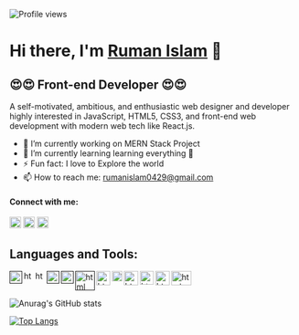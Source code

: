 ![Profile views](https://gpvc.arturio.dev/Ruman-Islam)  

# Hi there, I'm <a href="">Ruman Islam</a> 👋
## 😍😍 Front-end Developer 😍😍

A self-motivated, ambitious, and enthusiastic web designer and developer highly interested in JavaScript, HTML5, CSS3, and front-end web development with modern web tech like React.js.

- 🔭 I’m currently working on MERN Stack Project 
- 🌱 I’m currently learning learning everything 🤣 
- ⚡ Fun fact: I love to Explore the world
- 📫 How to reach me: rumanislam0429@gmail.com 

#### Connect with me:
[<img src='https://camo.githubusercontent.com/a0182f84f3e188a2e03f07520e29be1eccdd96e4182adcb829c8f1633354bba6/68747470733a2f2f696d672e736869656c64732e696f2f62616467652f2532302d436f6e6e6563742d626c61636b3f636f6c6f723d313431373141266c6162656c436f6c6f723d323132313231266c6f676f3d6c696e6b6564696e266c6f676f436f6c6f723d666666666666' alt='linkedin' height='20'>](https://www.linkedin.com/in/ruman-islam-6a567016a/)
[<img src='https://camo.githubusercontent.com/f8bcf3653634baab9e8dd74834fc4ef118c31e7d1805024d4d76aaba6369656b/68747470733a2f2f696d672e736869656c64732e696f2f62616467652f2532302d466f6c6c6f772d626c61636b3f636f6c6f723d313431373141266c6162656c436f6c6f723d313937366432266c6f676f3d66616365626f6f6b266c6f676f436f6c6f723d666666666666' alt='facebook' height='20'>](https://www.facebook.com/zayedkhan.ruman) 
[<img src='https://www.kindpng.com/picc/m/336-3367824_cloud-network-logo-png-transparent-png.png' alt='website' height='20'>](https://portfolio-ec16e.web.app/)  

## Languages and Tools:
<a href="">
    <img align="left" alt="html" width="22px" title="Visual Studio Code" src="https://raw.githubusercontent.com/prosany/prosany/main/images/visual-studio-code.svg" style="max-width: 100%;">
</a>
<a href="">
    <img align="left" alt="html" width="17px" title="HTML5" src="https://raw.githubusercontent.com/prosany/prosany/main/images/html5.svg" style="max-width: 100%;">
</a>
<a href="">
    <img align="left" alt="html" width="17px" title="CSS3" src="https://raw.githubusercontent.com/prosany/prosany/main/images/css-3.svg" style="max-width: 100%;">
</a>
<a href="">
    <img align="left" alt="html" width="22px" title="JavaScript" src="https://raw.githubusercontent.com/prosany/prosany/main/images/javascript.svg" style="max-width: 100%;">
</a>
<a href="">
    <img align="left" alt="html" width="22px" title="ReactJS" src="https://raw.githubusercontent.com/prosany/prosany/main/images/react-2.svg" style="max-width: 100%;">
</a>
<a href="">
    <img align="left" alt="html" width="34px" title="NodeJS" src="https://raw.githubusercontent.com/prosany/prosany/main/images/nodejs.svg" style="max-width: 100%;">
</a>
<a href="https://github.com/MofasserHossain">
    <img align="left" alt="html" width="24px" height="25px" title="MongoDB" src="https://raw.githubusercontent.com/prosany/prosany/main/images/mongodb.svg" style="max-width: 100%;">
</a>
<a href="https://github.com/MofasserHossain">
    <img align="left" alt="html" width="18px" title="Firebase" src="https://raw.githubusercontent.com/prosany/prosany/main/images/firebase.svg" style="max-width: 100%;">
</a>
<a href="https://github.com/MofasserHossain">
    <img align="left" alt="html" width="25px" title="Netlify" src="https://raw.githubusercontent.com/prosany/prosany/main/images/netlify.svg" style="max-width: 100%;">
</a>
<a href="https://github.com/MofasserHossain">
    <img align="left" alt="html" width="24px" title="Heroku" src="https://raw.githubusercontent.com/prosany/prosany/main/images/heroku.svg" style="max-width: 100%;">
</a>
<a href="https://github.com/MofasserHossain">
    <img align="left" alt="html" width="25px" title="Git" src="https://raw.githubusercontent.com/prosany/prosany/main/images/git.svg" style="max-width: 100%;">
</a>
<a href="https://github.com/MofasserHossain">
   <img align="left" alt="html" width="35px" height="25px" title="CPanel" src="https://raw.githubusercontent.com/prosany/prosany/main/images/cpanel.svg" style="max-width: 100%;">
</a>

<br/> <br/>

![Anurag's GitHub stats](https://github-readme-stats.vercel.app/api?username=Ruman-Islam&show_icons=true&count_private=true&theme=gruvbox)

[![Top Langs](https://github-readme-stats.vercel.app/api/top-langs/?username=Ruman-Islam)](https://github.com/anuraghazra/github-readme-stats)
